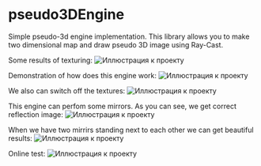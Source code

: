 # pseudo3DEngine
Simple pseudo-3d engine implementation. This library allows you to make two dimensional map and draw pseudo 3D image  using Ray-Cast. 

Some results of texturing:
![Иллюстрация к проекту](https://github.com/vectozavr/pseudo3DEngine/blob/master/img/demo1.jpg)

Demonstration of how does this engine work:
![Иллюстрация к проекту](https://github.com/vectozavr/pseudo3DEngine/blob/master/img/demo2.jpg)

We also can switch off the textures: 
![Иллюстрация к проекту](https://github.com/vectozavr/pseudo3DEngine/blob/master/img/demo3.jpg)

This engine can perfom some mirrors. As you can see, we get correct reflection image:
![Иллюстрация к проекту](https://github.com/vectozavr/pseudo3DEngine/blob/master/img/demo4.jpg)

When we have two mirrirs standing next to each other we can get beautiful results: 
![Иллюстрация к проекту](https://github.com/vectozavr/pseudo3DEngine/blob/master/img/demo5.jpg)

Online test:
![Иллюстрация к проекту](https://github.com/vectozavr/pseudo3DEngine/blob/master/img/demo6.jpg)

